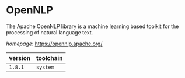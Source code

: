 # OpenNLP

The Apache OpenNLP library is a machine learning based toolkit for the processing of  natural language text.

*homepage*: <https://opennlp.apache.org/>

version | toolchain
--------|----------
``1.8.1`` | ``system``
